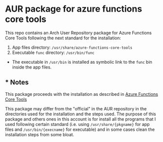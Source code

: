 # AUR package for azure functions core tools
This repo contains an Arch User Repository package for Azure Functions Core Tools following the next standard for the installation:

1. App files directory: `/usr/share/azure-functions-core-tools`
2. Executable `func` directory: `/usr/bin/func`

* The executable in `/usr/bin` is installed as symbolic link to the `func` bin inside the app files.

## * Notes

This package proceeds with the installation as described in [Azure Functions Core Tools](https://docs.microsoft.com/en-us/azure/azure-functions/functions-run-local?tabs=v4%2Clinux%2Ccsharp%2Cportal%2Cbash)

This package may differ from the "official" in the AUR repository in the directories used for the installation and the steps used. The purpose of this package and others 
ones in this account is for install all the programs that I used following certain standard (i.e. using `/usr/share/{pkgname}` for app files and `/usr/bin/{execname}`
for executable) and in some cases clean the installation steps from some bloat.
